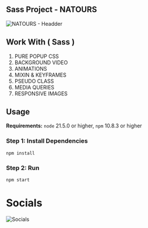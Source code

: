 ## Sass Project - NATOURS
![NATOURS - Headder](https://github.com/user-attachments/assets/3c5be37c-af2e-4df5-9f5f-730bdff19ba4)

## Work With ( Sass )
1. PURE POPUP CSS
2. BACKGROUND VIDEO
3. ANIMATIONS
4. MIXIN & KEYFRAMES
5. PSEUDO CLASS
6. MEDIA QUERIES
7. RESPONSIVE IMAGES

## Usage
**Requirements:** `node` 21.5.0 or higher, `npm` 10.8.3 or higher

### Step 1: Install Dependencies 
```node js
npm install
```
### Step 2: Run 
```node js
npm start
```

# Socials
![Socials](https://github.com/user-attachments/assets/fadc9693-0680-471b-bc2a-cc85cd85b566)
